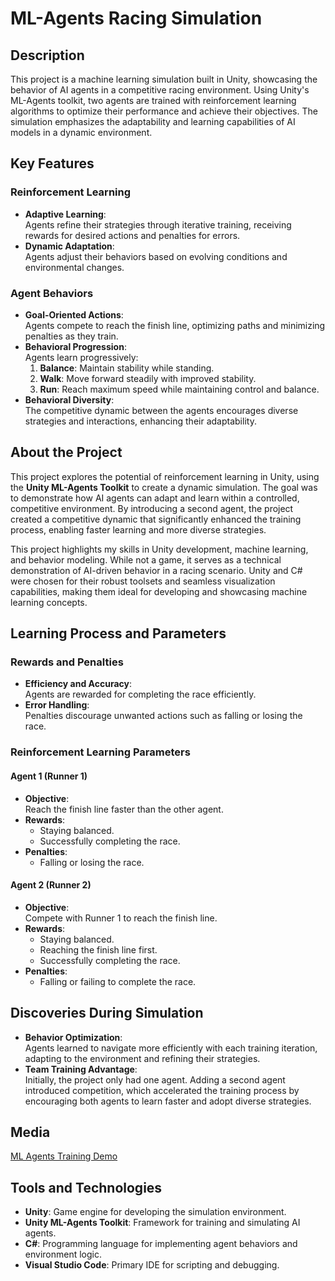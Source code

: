 # ML-Agents Racing Simulation

## Description
This project is a machine learning simulation built in Unity, showcasing the behavior of AI agents in a competitive racing environment. Using Unity's ML-Agents toolkit, two agents are trained with reinforcement learning algorithms to optimize their performance and achieve their objectives. The simulation emphasizes the adaptability and learning capabilities of AI models in a dynamic environment.

## Key Features

### Reinforcement Learning
- **Adaptive Learning**:  
  Agents refine their strategies through iterative training, receiving rewards for desired actions and penalties for errors.
- **Dynamic Adaptation**:  
  Agents adjust their behaviors based on evolving conditions and environmental changes.

### Agent Behaviors
- **Goal-Oriented Actions**:  
  Agents compete to reach the finish line, optimizing paths and minimizing penalties as they train.
- **Behavioral Progression**:  
  Agents learn progressively:
  1. **Balance**: Maintain stability while standing.
  2. **Walk**: Move forward steadily with improved stability.
  3. **Run**: Reach maximum speed while maintaining control and balance.
- **Behavioral Diversity**:  
  The competitive dynamic between the agents encourages diverse strategies and interactions, enhancing their adaptability.

## About the Project
This project explores the potential of reinforcement learning in Unity, using the **Unity ML-Agents Toolkit** to create a dynamic simulation. The goal was to demonstrate how AI agents can adapt and learn within a controlled, competitive environment. By introducing a second agent, the project created a competitive dynamic that significantly enhanced the training process, enabling faster learning and more diverse strategies.

This project highlights my skills in Unity development, machine learning, and behavior modeling. While not a game, it serves as a technical demonstration of AI-driven behavior in a racing scenario. Unity and C# were chosen for their robust toolsets and seamless visualization capabilities, making them ideal for developing and showcasing machine learning concepts.

## Learning Process and Parameters

### Rewards and Penalties
- **Efficiency and Accuracy**:  
  Agents are rewarded for completing the race efficiently.
- **Error Handling**:  
  Penalties discourage unwanted actions such as falling or losing the race.

### Reinforcement Learning Parameters

#### Agent 1 (Runner 1)
- **Objective**:  
  Reach the finish line faster than the other agent.
- **Rewards**:
  - Staying balanced.
  - Successfully completing the race.
- **Penalties**:
  - Falling or losing the race.

#### Agent 2 (Runner 2)
- **Objective**:  
  Compete with Runner 1 to reach the finish line.
- **Rewards**:
  - Staying balanced.
  - Reaching the finish line first.
  - Successfully completing the race.
- **Penalties**:
  - Falling or failing to complete the race.

## Discoveries During Simulation
- **Behavior Optimization**:  
  Agents learned to navigate more efficiently with each training iteration, adapting to the environment and refining their strategies.
- **Team Training Advantage**:  
  Initially, the project only had one agent. Adding a second agent introduced competition, which accelerated the training process by encouraging both agents to learn faster and adopt diverse strategies.

## Media
[ML Agents Training Demo](https://drive.google.com/file/d/1IS2D83aCRbxlteJGPERPACedNlcXyw2W/view?usp=sharing)  

## Tools and Technologies
- **Unity**: Game engine for developing the simulation environment.
- **Unity ML-Agents Toolkit**: Framework for training and simulating AI agents.
- **C#**: Programming language for implementing agent behaviors and environment logic.
- **Visual Studio Code**: Primary IDE for scripting and debugging.
